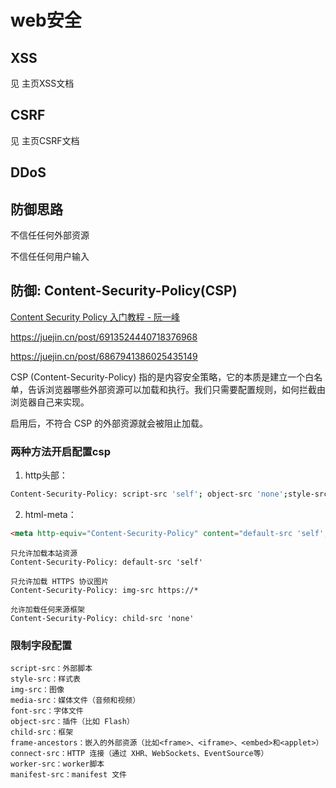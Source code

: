 # web安全

## XSS

见 主页XSS文档

## CSRF

见 主页CSRF文档

## DDoS

## 防御思路

不信任任何外部资源

不信任任何用户输入

## 防御: Content-Security-Policy(CSP)

[Content Security Policy 入门教程 - 阮一峰](https://www.ruanyifeng.com/blog/2016/09/csp.html)

<https://juejin.cn/post/6913524440718376968>

<https://juejin.cn/post/6867941386025435149>

CSP (Content-Security-Policy) 指的是内容安全策略，它的本质是建立一个白名单，告诉浏览器哪些外部资源可以加载和执行。我们只需要配置规则，如何拦截由浏览器自己来实现。

启用后，不符合 CSP 的外部资源就会被阻止加载。

### 两种方法开启配置csp

1. http头部：

```sh
Content-Security-Policy: script-src 'self'; object-src 'none';style-src cdn.example.org third-party.org; child-src https:
```

2. html-meta：

```html
<meta http-equiv="Content-Security-Policy" content="default-src 'self'; img-src https://*; child-src 'none';">
```

```
只允许加载本站资源
Content-Security-Policy: default-src 'self'

只允许加载 HTTPS 协议图片
Content-Security-Policy: img-src https://*

允许加载任何来源框架
Content-Security-Policy: child-src 'none'
```

### 限制字段配置

```
script-src：外部脚本
style-src：样式表
img-src：图像
media-src：媒体文件（音频和视频）
font-src：字体文件
object-src：插件（比如 Flash）
child-src：框架
frame-ancestors：嵌入的外部资源（比如<frame>、<iframe>、<embed>和<applet>）
connect-src：HTTP 连接（通过 XHR、WebSockets、EventSource等）
worker-src：worker脚本
manifest-src：manifest 文件
```
